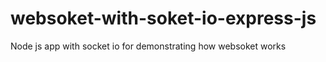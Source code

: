 # websoket-with-soket-io-express-js
Node js app with socket io for demonstrating how websoket works
